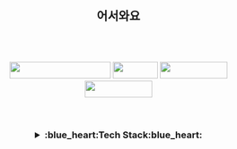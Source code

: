 <h2 align='center'>어서와요</p>
<br>

<h3 align='center':blue_heart:SNS:blue_heart:</p>
<p align='center'>

 <a href="https://github.com/lovaoi777/" target="_blank"><img src="https://img.shields.io/badge/My Info (Gitblog)-FF9E0F?style=flat-square&logo=Apache&logoColor=white" width = 180px height = 30px/></a>
<a href="https://blog.naver.com/lovaoi777" target="_blank"><img src="https://img.shields.io/badge/Blog-03C75A?style=flat-square&logo=Naver&logoColor=white" width = 80px height = 30px/></a>
<a href="https://www.facebook.com/profile.php?id=100005123107166" target="_blank"><img src="https://img.shields.io/badge/Facebook-1877F2?style=flat-square&logo=Facebook&logoColor=white" width = 120px height = 30px/></a>
<a href="https://www.instagram.com/gyu_1_gyu/" target="_blank"><img src="https://img.shields.io/badge/Instagram-E4405F?style=flat-square&logo=Instagram&logoColor=white"  width = 120px height = 30px/></a>

<br>
<br>
  
<details>
  <summary>:blue_heart:Tech Stack:blue_heart:</summary>
   <p><p align='center'>
 I'm learning <img src="https://img.shields.io/badge/Python-3776AB?style=flat-square&logo=Python&logoColor=white"/> </a>
 <img src="https://img.shields.io/badge/pandas-150458?style=flat-square&logo=pandas&logoColor=white"/></a>

 <img src="https://img.shields.io/badge/JavaScript-F7DF1E?style=flat-square&logo=JavaScript&logoColor=white"/></a><br>
 <img src="https://img.shields.io/badge/C-A8B9CC?style=flat-square&logo=C&logoColor=white"/> </a>
 <img src="https://img.shields.io/badge/Selenium-43B02A?style=flat-square&logo=Selenium&logoColor=white"/></a>
 <img src="https://img.shields.io/badge/BeatifulSoup-59666C?style=flat-square&logo=&logoColor="/></a>
 <img src="https://img.shields.io/badge/MySQL DB-4479A1?style=flat-square&logo=MySQL&logoColor=white"/></a><br>
 
<br>
<br>

[![trophy](https://github-profile-trophy.vercel.app/?username=lovaoi777&row=1)](https://github.com/ryo-ma/github-profile-trophy)

<br>

![lovaoi777's github stats](https://github-readme-stats.vercel.app/api?username=lovaoi777&show_icons=true)
![lovaoi777's github stats](https://github-readme-stats.vercel.app/api/top-langs/?username=lovaoi777&show_icons=true&hide_border=true&title_color=004386&icon_color=004386&layout=compact)

<br> 

